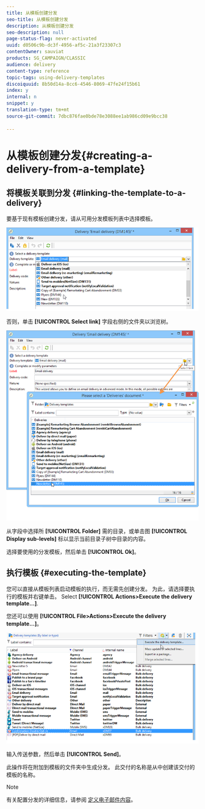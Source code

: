 ```yaml
---
title: 从模板创建分发
seo-title: 从模板创建分发
description: 从模板创建分发
seo-description: null
page-status-flag: never-activated
uuid: d0506c9b-dc3f-4956-af5c-21a3f23307c3
contentOwner: sauviat
products: SG_CAMPAIGN/CLASSIC
audience: delivery
content-type: reference
topic-tags: using-delivery-templates
discoiquuid: 8b50d14a-8cc6-4546-8069-47fe24f15b61
index: y
internal: n
snippet: y
translation-type: tm+mt
source-git-commit: 7dbc876fae0bde78e3088ee1ab986cd09e9bcc38

---
```



# 从模板创建分发{#creating-a-delivery-from-a-template}

## 将模板关联到分发 {#linking-the-template-to-a-delivery}

要基于现有模板创建分发，请从可用分发模板列表中选择模板。

![](assets/s_ncs_user_wizard_select_template.png)

否则，单击 **[!UICONTROL Select link]** 字段右侧的文件夹以浏览树。

![](assets/s_ncs_user_wizard_choose_link.png)

从字段中选择所 **[!UICONTROL Folder]** 需的目录，或单击图 **[!UICONTROL Display sub-levels]** 标以显示当前目录子树中目录的内容。

选择要使用的分发模板，然后单击 **[!UICONTROL Ok]**。

## 执行模板 {#executing-the-template}

您可以直接从模板列表启动模板的执行，而无需先创建分发。 为此，请选择要执行的模板并右键单击。 Select **[!UICONTROL Actions>Execute the delivery template...]**.

您还可以使用 **[!UICONTROL File>Actions>Execute the delivery template...]**。

![](assets/s_ncs_user_template_execute_menu.png)

输入传送参数，然后单击 **[!UICONTROL Send]**。

此操作将在附加到模板的文件夹中生成分发。 此交付的名称是从中创建该交付的模板的名称。

>[!NOTE]
>
>有关配置分发的详细信息，请参阅 [定义电子邮件内容](../../delivery/using/defining-the-email-content.md)。
